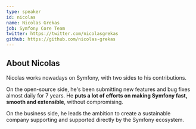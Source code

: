 ```yaml
---
type: speaker
id: nicolas
name: Nicolas Grekas
job: Symfony Core Team
twitter: https://twitter.com/nicolasgrekas
github: https://github.com/nicolas-grekas
---
```


## About Nicolas

Nicolas works nowadays on Symfony, with two sides to his contributions.

On the open-source side, he's been submitting new features and bug fixes almost daily for 7 years. He **puts a lot of efforts on making Symfony fast, smooth and extensible**, without compromising.

On the business side, he leads the ambition to create a sustainable company supporting and supported directly by the Symfony ecosystem.
